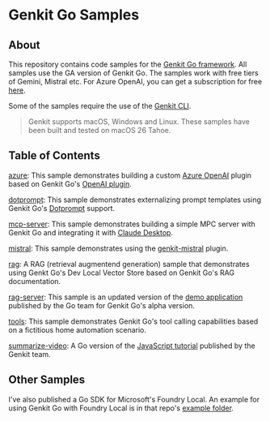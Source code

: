 # Genkit Go Samples

## About
This repository contains code samples for the [Genkit Go framework](https://genkit.dev/docs/get-started/?lang=go). All samples use the GA version of Genkit Go. The samples work with free tiers of Gemini, Mistral etc. For Azure OpenAI, you can get a subscription for free [here](https://azure.microsoft.com/en-us/free/). 

Some of the samples require the use of the [Genkit CLI](https://genkit.dev/docs/devtools/?lang=go#command-line-interface-cli-1).

>Genkit supports macOS, Windows and Linux. These samples have been built and tested on macOS 26 Tahoe.

## Table of Contents
[azure](./azure/): This sample demonstrates building a custom [Azure OpenAI](https://learn.microsoft.com/en-us/azure/ai-foundry/openai/overview) plugin based on Genkit Go's [OpenAI plugin](https://genkit.dev/docs/integrations/openai/?lang=go).

[dotprompt](./dotprompt/): This sample demonstrates externalizing prompt templates using Genkit Go's [Dotprompt](https://github.com/google/dotprompt) support.  

[mcp-server](./mcp-server/): This sample demonstrates building a simple MPC server with Genkit Go and integrating it with [Claude Desktop](https://claude.ai/download). 

[mistral](./mistral/): This sample demonstrates using the [genkit-mistral](https://pkg.go.dev/github.com/thomas-marquis/genkit-mistral) plugin.

[rag](./rag/): A RAG (retrieval augmentend generation) sample that demonstrates using Genkt Go's Dev Local Vector Store based on Genkit Go's RAG documentation.

[rag-server](./rag-server/): This sample is an updated version of the [demo application](https://github.com/golang/example/tree/master/ragserver/ragserver-genkit) published by the Go team for Genkit Go's alpha version.

[tools](./tools/): This sample demonstrates Genkit Go's tool calling capabilities based on a fictitious home automation scenario. 

[summarize-video](./summarize-video/): A Go version of the [JavaScript tutorial](https://genkit.dev/docs/tutorials/summarize-youtube-videos/) published by the Genkit team.

## Other Samples
I've also published a Go SDK for Microsoft's Foundry Local. An example for using Genkit Go with Foundry Local is in that repo's [example folder](https://github.com/joergjo/go-foundry-local/tree/main/examples/genkit-go). 